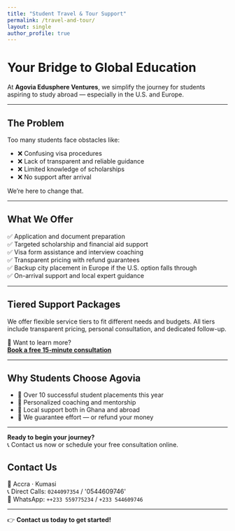 ```yaml
---
title: "Student Travel & Tour Support"
permalink: /travel-and-tour/
layout: single
author_profile: true
---
```


# Your Bridge to Global Education

At **Agovia Edusphere Ventures**, we simplify the journey for students aspiring to study abroad — especially in the U.S. and Europe.

---

## The Problem

Too many students face obstacles like:

- ❌ Confusing visa procedures  
- ❌ Lack of transparent and reliable guidance  
- ❌ Limited knowledge of scholarships  
- ❌ No support after arrival

We’re here to change that.

---

## What We Offer

✅ Application and document preparation  
✅ Targeted scholarship and financial aid support  
✅ Visa form assistance and interview coaching  
✅ Transparent pricing with refund guarantees  
✅ Backup city placement in Europe if the U.S. option falls through  
✅ On-arrival support and local expert guidance

---

## Tiered Support Packages

We offer flexible service tiers to fit different needs and budgets. All tiers include transparent pricing, personal consultation, and dedicated follow-up.

🧭 Want to learn more?  
**[Book a free 15-minute consultation](https://calendly.com/agovia/30min)**

---

## Why Students Choose Agovia

- 🔹 Over 10 successful student placements this year  
- 🔹 Personalized coaching and mentorship  
- 🔹 Local support both in Ghana and abroad  
- 🔹 We guarantee effort — or refund your money

---

**Ready to begin your journey?**  
📞 Contact us now or schedule your free consultation online.
## Contact Us

📍 Accra · Kumasi  
📞 Direct Calls: `0244097354` / '0544609746'  
💬 WhatsApp: `++233 559775234` / `+233 544609746`  

---

👉 **Contact us today to get started!**
